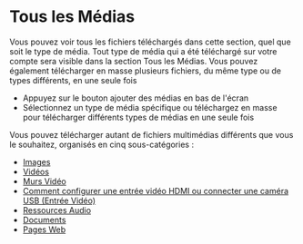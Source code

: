 # Tous les Médias

Vous pouvez voir tous les fichiers téléchargés dans cette section, quel que soit le type de média. Tout type de média qui a été téléchargé sur votre compte sera visible dans la section Tous les Médias. Vous pouvez également télécharger en masse plusieurs fichiers, du même type ou de types différents, en une seule fois
- Appuyez sur le bouton ajouter des médias en bas de l'écran
- Sélectionnez un type de média spécifique ou téléchargez en masse pour télécharger différents types de médias en une seule fois  

Vous pouvez télécharger autant de fichiers multimédias différents que vous le souhaitez, organisés en cinq sous-catégories :
- [Images](https://app.frameup.tech/docs/images/)
- [Vidéos](https://app.frameup.tech/docs/videos/)
- [Murs Vidéo](https://app.frameup.tech/docs/video-walls/)
- [Comment configurer une entrée vidéo HDMI ou connecter une caméra USB (Entrée Vidéo)](https://app.frameup.tech/docs/how-to-setup-an-hdmi-video-feed-input-or-connect-a-usb-camera-video-input/)
- [Ressources Audio](https://app.frameup.tech/docs/4-5-audio-assets/)
- [Documents](https://app.frameup.tech/docs/4-6-documents/)
- [Pages Web](https://app.frameup.tech/docs/4-7-web-pages/)
